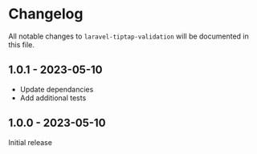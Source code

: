 # Changelog

All notable changes to `laravel-tiptap-validation` will be documented in this file.

## 1.0.1 - 2023-05-10

- Update dependancies
- Add additional tests

## 1.0.0 - 2023-05-10

Initial release
